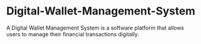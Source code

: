 # Digital-Wallet-Management-System
A Digital Wallet Management System is a software platform that allows users to manage their financial transactions digitally.
